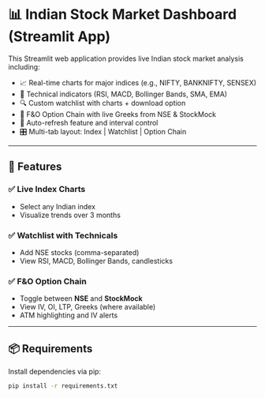 # 📊 Indian Stock Market Dashboard (Streamlit App)

This Streamlit web application provides live Indian stock market analysis including:
- 📈 Real-time charts for major indices (e.g., NIFTY, BANKNIFTY, SENSEX)
- 🧠 Technical indicators (RSI, MACD, Bollinger Bands, SMA, EMA)
- 🔍 Custom watchlist with charts + download option
- 📘 F&O Option Chain with live Greeks from NSE & StockMock
- 🔁 Auto-refresh feature and interval control
- 🎛️ Multi-tab layout: Index | Watchlist | Option Chain

---

## 🚀 Features

### ✅ Live Index Charts
- Select any Indian index
- Visualize trends over 3 months

### ✅ Watchlist with Technicals
- Add NSE stocks (comma-separated)
- View RSI, MACD, Bollinger Bands, candlesticks

### ✅ F&O Option Chain
- Toggle between **NSE** and **StockMock**
- View IV, OI, LTP, Greeks (where available)
- ATM highlighting and IV alerts

---

## 📦 Requirements

Install dependencies via pip:

```bash
pip install -r requirements.txt
